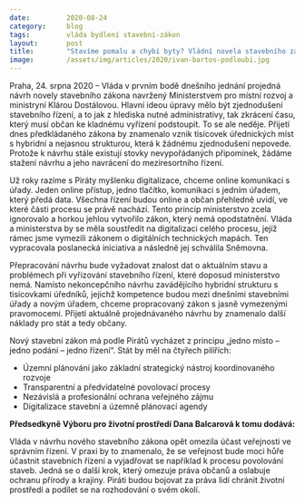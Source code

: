 ```yaml
---
date:         2020-08-24
category:     blog
tags:         vláda bydlení stavební-zákon
layout:       post
title:        "Stavíme pomalu a chybí byty? Vládní novela stavebního zákona tyto problémy nevyřeší"
image:        /assets/img/articles/2020/ivan-bartos-podloubi.jpg
--- 
```




Praha, 24. srpna 2020 – Vláda v prvním bodě dnešního jednání projedná návrh novely stavebního zákona navržený Ministerstvem pro místní rozvoj a ministryní Klárou Dostálovou. Hlavní ideou úpravy mělo být zjednodušení stavebního řízení, a to jak z hlediska nutné administrativy, tak zkrácení času, který musí občan ke kladnému vyřízení podstoupit. To se ale neděje. Přijetí dnes předkládaného zákona by znamenalo vznik tisícovek úřednických míst s hybridní a nejasnou strukturou, která k žádnému zjednodušení nepovede. Protože k návrhu stále existují stovky nevypořádaných připomínek, žádáme stažení návrhu a jeho navrácení do meziresortního řízení. 

 

Už roky razíme s Piráty myšlenku digitalizace, chceme online komunikaci s úřady. Jeden online přístup, jedno tlačítko, komunikaci s jedním úřadem, který předá data. Všechna řízení budou online a občan přehledně uvidí, ve které části procesu se právě nachází. Tento princip ministerstvo zcela ignorovalo a horkou jehlou vytvořilo zákon, který nemá opodstatnění. Vláda a ministerstva by se měla soustředit na digitalizaci celého procesu, jejíž rámec jsme vymezili zákonem o digitálních technických mapách. Ten vypracovala poslanecká iniciativa a následně jej schválila Sněmovna.

 

Přepracování návrhu bude vyžadovat znalost dat o aktuálním stavu a problémech při vyřizování stavebního řízení, které doposud ministerstvo nemá. Namísto nekoncepčního návrhu zavádějícího hybridní strukturu s tisícovkami úředníků, jejichž kompetence budou mezi dnešními stavebními úřady a novým úřadem, chceme propracovaný zákon s jasně vymezenými pravomocemi. Přijetí aktuálně projednávaného návrhu by znamenalo další náklady pro stát a tedy občany.

 

Nový stavební zákon má podle Pirátů vycházet z principu „jedno místo – jedno podání – jedno řízení“. Stát by měl na čtyřech pilířích:

* Územní plánování jako základní strategický nástroj koordinovaného rozvoje
* Transparentní a předvídatelné povolovací procesy
* Nezávislá a profesionální ochrana veřejného zájmu
* Digitalizace stavební a územně plánovací agendy
 

**Předsedkyně Výboru pro životní prostředí Dana Balcarová k tomu dodává:**

Vláda v návrhu nového stavebního zákona opět omezila účast veřejnosti ve správním řízení. V praxi by to znamenalo, že se veřejnost bude moci hůře účastnit stavebních řízení a vyjadřovat se například k procesu povolování staveb. Jedná se o další krok, který omezuje práva občanů a oslabuje ochranu přírody a krajiny. Piráti budou bojovat za práva lidí chránit životní prostředí a podílet se na rozhodování o svém okolí.
